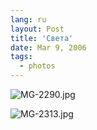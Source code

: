```yaml
---
lang: ru
layout: Post
title: 'Света'
date: Mar 9, 2006
tags:
  - photos
---
```




![MG-2290.jpg](upload://MG-2290.jpg)

![MG-2313.jpg](upload://MG-2313.jpg)

